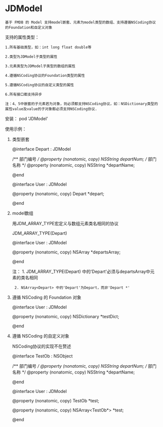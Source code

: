 # JDModel
	基于 FMDB 的 Model 支持model嵌套、元素为model类型的数组、支持遵循NSCoding协议的Foundation和自定义对象


支持的属性类型：

	1.所有基础类型，如：int long float double等

	2.类型为JDModel子类型的属性
	
	3.元素类型为JDModel子类型的数组的属性
	
	4.遵循NSCoding协议的Foundation类型的属性
	
	5.遵循NSCoding协议的自定义类型的属性
	
	6.所有接口都支持异步

	注：4、5中嵌套的子元素若为对象，则必须都支持NSCoding协议，如：NSDictionary类型的属性value及value的子对象都必须支持NSCoding协议.

安装：
	pod 'JDModel'


使用示例：

1. 类型嵌套

	@interface Depart : JDModel

	/** 部门编号 */
	@property (nonatomic, copy)     NSString                    *departNum;
	/** 部门名称 */
	@property (nonatomic, copy)     NSString                    *departName;

	@end

	@interface User : JDModel

	@property (nonatomic, copy)     Depart                      *depart;

	@end


2. model数组

	用JDM_ARRAY_TYPE宏定义与数组元素类名相同的协议

	JDM_ARRAY_TYPE(Depart)

	@interface User : JDModel

	@property (nonatomic, copy)   NSArray<Depart>               *departsArray;

	@end

	注： 
		1. JDM_ARRAY_TYPE(Depart) 中的'Depart'必须与departsArray中元素的类名相同

		2. NSArray<Depart> 中的'Depart'为Depart，而非'Depart *'


3. 遵循 NSCoding 的 Foundation 对象

	@interface User : JDModel

	@property (nonatomic, copy)     NSDictionary                *testDict;

	@end

4. 遵循 NSCoding 的自定义对象
	
	NSCoding协议的实现不在赘述

	@interface TestOb : NSObject <NSCoding>

	/** 部门编号 */
	@property (nonatomic, copy)     NSString                    *departNum;
	/** 部门名称 */
	@property (nonatomic, copy)     NSString                    *departName;

	@end

	@interface User : JDModel

	@property (nonatomic, copy)     TestOb                      *test;

	@property (nonatomic, copy)     NSArray<TestOb*>            *test;

	@end

